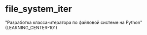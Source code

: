 # file_system_iter
"Разработка класса-итератора по файловой системе на Python" (LEARNING_CENTER-101)
